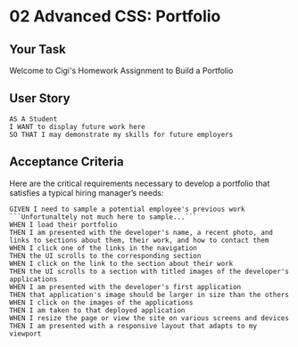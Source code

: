 # 02 Advanced CSS: Portfolio

## Your Task

Welcome to Cigi's Homework Assignment to Build a Portfolio


## User Story

```
AS A Student
I WANT to display future work here
SO THAT I may demonstrate my skills for future employers 
```


## Acceptance Criteria

Here are the critical requirements necessary to develop a portfolio that satisfies a typical hiring manager’s needs:

```
GIVEN I need to sample a potential employee's previous work ```Unfortunaltely not much here to sample...```
WHEN I load their portfolio
THEN I am presented with the developer's name, a recent photo, and links to sections about them, their work, and how to contact them
WHEN I click one of the links in the navigation
THEN the UI scrolls to the corresponding section
WHEN I click on the link to the section about their work
THEN the UI scrolls to a section with titled images of the developer's applications
WHEN I am presented with the developer's first application
THEN that application's image should be larger in size than the others
WHEN I click on the images of the applications
THEN I am taken to that deployed application
WHEN I resize the page or view the site on various screens and devices
THEN I am presented with a responsive layout that adapts to my viewport 
```







